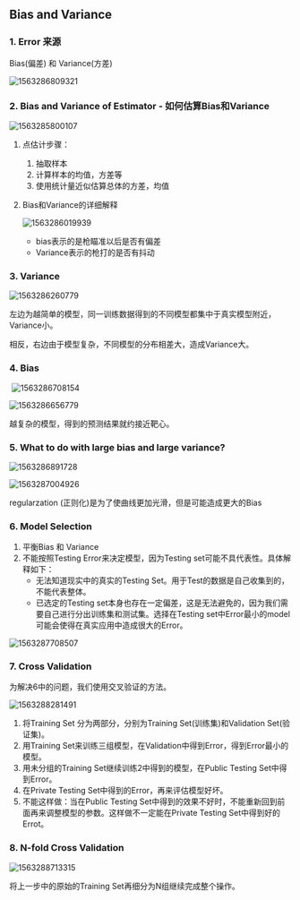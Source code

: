 ## Bias and Variance

### 1. Error 来源

Bias(偏差) 和 Variance(方差)

![1563286809321](assets/1563286809321.png)



### 2. Bias and Variance of Estimator - 如何估算Bias和Variance

![1563285800107](assets/1563285800107.png)

1. 点估计步骤：

    1. 抽取样本
    2. 计算样本的均值，方差等
    3. 使用统计量近似估算总体的方差，均值

2. Bias和Variance的详细解释

    ![1563286019939](assets/1563286019939.png)

    
    
    * bias表示的是枪瞄准以后是否有偏差
    * Variance表示的枪打的是否有抖动
     
    

### 3. Variance

![1563286260779](assets/1563286260779.png)



左边为越简单的模型，同一训练数据得到的不同模型都集中于真实模型附近，Variance小。   

相反，右边由于模型复杂，不同模型的分布相差大，造成Variance大。



### 4. Bias

​	![1563286708154](assets/1563286708154.png)

![1563286656779](assets/1563286656779.png)



越复杂的模型，得到的预测结果就约接近靶心。



### 5. What to do with large bias and large variance?

![1563286891728](assets/1563286891728.png)

![1563287004926](assets/1563287004926.png)



regularzation (正则化)是为了使曲线更加光滑，但是可能造成更大的Bias



### 6. Model Selection

1. 平衡Bias 和 Variance
2. 不能按照Testing Error来决定模型，因为Testing set可能不具代表性。具体解释如下：
    * 无法知道现实中的真实的Testing Set。用于Test的数据是自己收集到的，不能代表整体。
    * 已选定的Testing set本身也存在一定偏差，这是无法避免的，因为我们需要自己进行分出训练集和测试集。选择在Testing set中Error最小的model可能会使得在真实应用中造成很大的Error。

![1563287708507](assets/1563287708507.png)



### 7. Cross Validation

为解决6中的问题，我们使用交叉验证的方法。



![1563288281491](assets/1563288281491.png)



1. 将Training Set 分为两部分，分别为Training Set(训练集)和Validation Set(验证集)。
2. 用Training Set来训练三组模型，在Validation中得到Error，得到Error最小的模型。
3. 用未分组的Training Set继续训练2中得到的模型，在Public Testing Set中得到Error。
4. 在Private Testing Set中得到的Error，再来评估模型好坏。
5. 不能这样做：当在Public Testing Set中得到的效果不好时，不能重新回到前面再来调整模型的参数。这样做不一定能在Private Testing Set中得到好的Errot。



### 8. N-fold Cross Validation

![1563288713315](assets/1563288713315.png)

将上一步中的原始的Training Set再细分为N组继续完成整个操作。